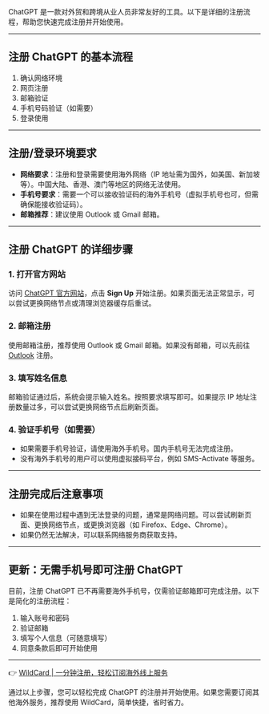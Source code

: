 ChatGPT 是一款对外贸和跨境从业人员非常友好的工具。以下是详细的注册流程，帮助您快速完成注册并开始使用。

---

## 注册 ChatGPT 的基本流程

1. 确认网络环境  
2. 网页注册  
3. 邮箱验证  
4. 手机号码验证（如需要）  
5. 登录使用  

---

## 注册/登录环境要求

- **网络要求**：注册和登录需要使用海外网络（IP 地址需为国外，如美国、新加坡等）。中国大陆、香港、澳门等地区的网络无法使用。
- **手机号要求**：需要一个可以接收验证码的海外手机号（虚拟手机号也可，但需确保能接收验证码）。
- **邮箱推荐**：建议使用 Outlook 或 Gmail 邮箱。

---

## 注册 ChatGPT 的详细步骤

### 1. 打开官方网站

访问 [ChatGPT 官方网站](https://chat.openai.com/auth/login)，点击 **Sign Up** 开始注册。如果页面无法正常显示，可以尝试更换网络节点或清理浏览器缓存后重试。

### 2. 邮箱注册

使用邮箱注册，推荐使用 Outlook 或 Gmail 邮箱。如果没有邮箱，可以先前往 [Outlook](https://outlook.com) 注册。

### 3. 填写姓名信息

邮箱验证通过后，系统会提示输入姓名。按照要求填写即可。如果提示 IP 地址注册数量过多，可以尝试更换网络节点后刷新页面。

### 4. 验证手机号（如需要）

- 如果需要手机号验证，请使用海外手机号。国内手机号无法完成注册。
- 没有海外手机号的用户可以使用虚拟接码平台，例如 SMS-Activate 等服务。

---

## 注册完成后注意事项

- 如果在使用过程中遇到无法登录的问题，通常是网络问题。可以尝试刷新页面、更换网络节点，或更换浏览器（如 Firefox、Edge、Chrome）。
- 如果仍然无法解决，可以联系网络服务商获取支持。

---

## 更新：无需手机号即可注册 ChatGPT

目前，注册 ChatGPT 已不再需要海外手机号，仅需验证邮箱即可完成注册。以下是简化的注册流程：

1. 输入账号和密码  
2. 验证邮箱  
3. 填写个人信息（可随意填写）  
4. 同意条款后即可开始使用  

---

👉 [WildCard | 一分钟注册，轻松订阅海外线上服务](https://bit.ly/bewildcard)

通过以上步骤，您可以轻松完成 ChatGPT 的注册并开始使用。如果您需要订阅其他海外服务，推荐使用 WildCard，简单快捷，省时省力。